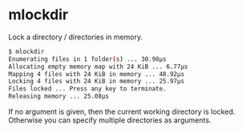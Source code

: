 # mlockdir

Lock a directory / directories in memory.

```sh
$ mlockdir
Enumerating files in 1 folder(s) ... 30.98µs
Allocating empty memory map with 24 KiB ... 6.77µs
Mapping 4 files with 24 KiB in memory ... 48.92µs
Locking 4 files with 24 KiB in memory ... 25.97µs
Files locked ... Press any key to terminate.
Releasing memory ... 25.08µs
```

If no argument is given, then the current working directory is locked.
Otherwise you can specify multiple directories as arguments.
